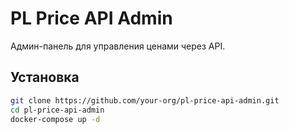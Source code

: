 # PL Price API Admin

Админ-панель для управления ценами через API.

## Установка

```bash
git clone https://github.com/your-org/pl-price-api-admin.git
cd pl-price-api-admin
docker-compose up -d
```